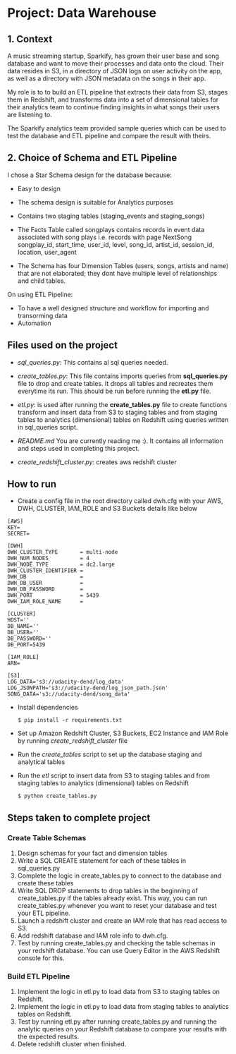 # Project: Data Warehouse

## 1. Context

A music streaming startup, Sparkify, has grown their user base and song database and want to move their processes and data onto the cloud. 
Their data resides in S3, in a directory of JSON logs on user activity on the app, as well as a directory with JSON metadata on the songs in their app.

My role is to to build an ETL pipeline that extracts their data from S3, stages them in Redshift, and transforms data into a set of dimensional tables for their analytics team to continue finding insights in what songs their users are listening to. 

The Sparkify analytics team provided sample queries which can be used to test the database and ETL pipeline and compare the result with theirs.



## 2. Choice of Schema and ETL Pipeline

I chose a Star Schema design for the database because:

- Easy to design

- The schema design is suitable for Analytics purposes

- Contains two staging tables (staging_events and staging_songs)

- The Facts Table called songplays contains records in event data associated with song plays i.e. records with page NextSong
    songplay_id, start_time, user_id, level, song_id, artist_id, session_id, location, user_agent 
    
- The Schema has four Dimension Tables (users, songs, artists and name) that are not elaborated; they dont have multiple level of relationships and child tables.


On using ETL Pipeline:
- To have a well designed structure and workflow for importing and transorming data 
- Automation

## Files used on the project

- *sql_queries.py*: This contains al sql queries needed.

- *create_tables.py*: This file contains imports queries from **sql_queries.py** file to drop and create tables. It drops all tables and recreates them everytime its run. This should be run before running the **etl.py** file.

- *etl.py*: is used after running the **create_tables.py** file to create functions transform and insert data from S3 to staging tables and from staging tables to analytics (dimensional) tables on Redshift using queries written in sql_queries script.

- *README.md* You are currently reading me :). It contains all information and steps used in completing this project.

- *create_redshift_cluster.py*: creates aws redshift cluster

## How to run

- Create a config file in the root directory called dwh.cfg with your AWS, DWH, CLUSTER, IAM_ROLE and S3 Buckets details like below
```
[AWS]
KEY=
SECRET=

[DWH]
DWH_CLUSTER_TYPE       = multi-node
DWH_NUM_NODES          = 4
DWH_NODE_TYPE          = dc2.large
DWH_CLUSTER_IDENTIFIER = 
DWH_DB                 = 
DWH_DB_USER            = 
DWH_DB_PASSWORD        = 
DWH_PORT               = 5439
DWH_IAM_ROLE_NAME      = 

[CLUSTER]
HOST=''
DB_NAME=''
DB_USER=''
DB_PASSWORD=''
DB_PORT=5439

[IAM_ROLE]
ARN=

[S3]
LOG_DATA='s3://udacity-dend/log_data'
LOG_JSONPATH='s3://udacity-dend/log_json_path.json'
SONG_DATA='s3://udacity-dend/song_data'
```


- Install dependencies

    `$ pip install -r requirements.txt` 
    
- Set up Amazon Redshift Cluster, S3 Buckets, EC2 Instance and IAM Role by running *create_redshift_cluster* file

- Run the *create_tables* script to set up the database staging and analytical tables

- Run the *etl* script to insert data from S3 to staging tables and from staging tables to analytics (dimensional) tables on Redshift

    `$ python create_tables.py`

## Steps taken to complete project

### Create Table Schemas

1. Design schemas for your fact and dimension tables
2. Write a SQL CREATE statement for each of these tables in sql_queries.py
3. Complete the logic in create_tables.py to connect to the database and create these tables
4. Write SQL DROP statements to drop tables in the beginning of create_tables.py if the tables already exist. This way, you can run create_tables.py whenever you   want to reset your database and test your ETL pipeline.
5. Launch a redshift cluster and create an IAM role that has read access to S3.
6. Add redshift database and IAM role info to dwh.cfg.
7. Test by running create_tables.py and checking the table schemas in your redshift database. You can use Query Editor in the AWS Redshift console for this.

### Build ETL Pipeline

1. Implement the logic in etl.py to load data from S3 to staging tables on Redshift.
2. Implement the logic in etl.py to load data from staging tables to analytics tables on Redshift.
3. Test by running etl.py after running create_tables.py and running the analytic queries on your Redshift database to compare your results with the expected results.
4. Delete redshift cluster when finished.


